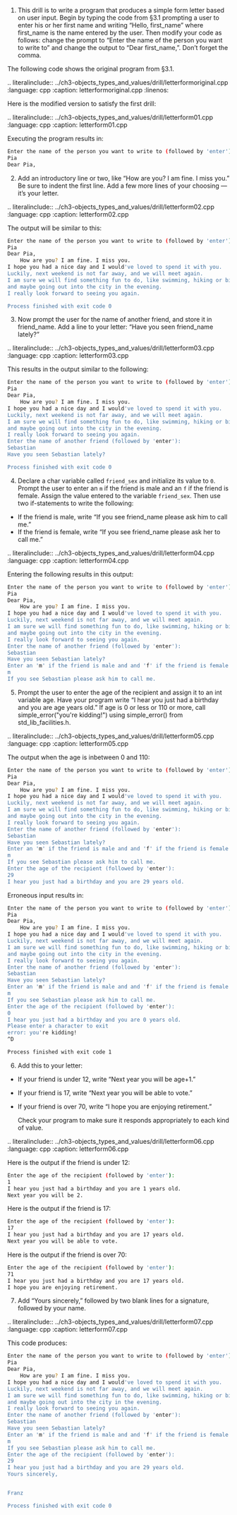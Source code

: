 1. This drill is to write a program that produces a simple form letter based on user input. 
Begin by typing the code from §3.1 prompting a user to enter his or her first name and writing “Hello, first_name” where first_name is the name entered by the user. 
Then modify your code as follows: change the prompt to “Enter the name of the person you want to write to” and change the output to “Dear first_name,”. Don’t forget the comma.

The following code shows the original program from §3.1.

.. literalinclude:: ../ch3-objects_types_and_values/drill/letterformoriginal.cpp
   :language: cpp
   :caption: letterformoriginal.cpp
   :linenos:
   
Here is the modified version to satisfy the first drill:

.. literalinclude:: ../ch3-objects_types_and_values/drill/letterform01.cpp
   :language: cpp
   :caption: letterform01.cpp
   
Executing the program results in: 

```bash
Enter the name of the person you want to write to (followed by 'enter'):
Pia
Dear Pia,
``` 


2. Add an introductory line or two, like “How are you? I am fine. I miss you.” 
Be sure to indent the first line. Add a few more lines of your choosing — it’s your letter.

.. literalinclude:: ../ch3-objects_types_and_values/drill/letterform02.cpp
   :language: cpp
   :caption: letterform02.cpp

The output will be similar to this:

```bash
Enter the name of the person you want to write to (followed by 'enter'):
Pia
Dear Pia,
	How are you? I am fine. I miss you.
I hope you had a nice day and I would've loved to spend it with you.
Luckily, next weekend is not far away, and we will meet again.
I am sure we will find something fun to do, like swimming, hiking or biking,
and maybe going out into the city in the evening.
I really look forward to seeing you again.

Process finished with exit code 0
```

3. Now prompt the user for the name of another friend, and store it in friend_name. 
Add a line to your letter: “Have you seen friend_name lately?”

.. literalinclude:: ../ch3-objects_types_and_values/drill/letterform03.cpp
   :language: cpp
   :caption: letterform03.cpp

This results in the output similar to the following:

```bash
Enter the name of the person you want to write to (followed by 'enter'):
Pia
Dear Pia,
	How are you? I am fine. I miss you.
I hope you had a nice day and I would've loved to spend it with you.
Luckily, next weekend is not far away, and we will meet again.
I am sure we will find something fun to do, like swimming, hiking or biking,
and maybe going out into the city in the evening.
I really look forward to seeing you again.
Enter the name of another friend (followed by 'enter'):
Sebastian
Have you seen Sebastian lately?

Process finished with exit code 0
```

4. Declare a char variable called `friend_sex` and initialize its value to `0`. 
Prompt the user to enter an `m` if the friend is male and an `f` if the friend is female. 
Assign the value entered to the variable `friend_sex`. Then use two if-statements to write the following:
- If the friend is male, write “If you see friend_name please ask him to call me.”
- If the friend is female, write “If you see friend_name please ask her to call me.”

.. literalinclude:: ../ch3-objects_types_and_values/drill/letterform04.cpp
   :language: cpp
   :caption: letterform04.cpp
   
   
Entering the following results in this output:

```bash
Enter the name of the person you want to write to (followed by 'enter'):
Pia
Dear Pia,
	How are you? I am fine. I miss you.
I hope you had a nice day and I would've loved to spend it with you.
Luckily, next weekend is not far away, and we will meet again.
I am sure we will find something fun to do, like swimming, hiking or biking,
and maybe going out into the city in the evening.
I really look forward to seeing you again.
Enter the name of another friend (followed by 'enter'):
Sebastian
Have you seen Sebastian lately?
Enter an 'm' if the friend is male and and 'f' if the friend is female (followed by 'enter'):
m
If you see Sebastian please ask him to call me.
```

5. Prompt the user to enter the age of the recipient and assign it to an int variable age. 
Have your program write “I hear you just had a birthday and you are age years old.” 
If age is 0 or less or 110 or more, call simple_error("you're kidding!") using simple_error() from std_lib_facilities.h.

.. literalinclude:: ../ch3-objects_types_and_values/drill/letterform05.cpp
   :language: cpp
   :caption: letterform05.cpp
   

The output when the age is inbetween 0 and 110:

```bash
Enter the name of the person you want to write to (followed by 'enter'):
Pia
Dear Pia,
	How are you? I am fine. I miss you.
I hope you had a nice day and I would've loved to spend it with you.
Luckily, next weekend is not far away, and we will meet again.
I am sure we will find something fun to do, like swimming, hiking or biking,
and maybe going out into the city in the evening.
I really look forward to seeing you again.
Enter the name of another friend (followed by 'enter'):
Sebastian
Have you seen Sebastian lately?
Enter an 'm' if the friend is male and and 'f' if the friend is female (followed by 'enter'):
m
If you see Sebastian please ask him to call me.
Enter the age of the recipient (followed by 'enter'):
29
I hear you just had a birthday and you are 29 years old.
```

Erroneous input results in:

```bash
Enter the name of the person you want to write to (followed by 'enter'):
Pia
Dear Pia,
	How are you? I am fine. I miss you.
I hope you had a nice day and I would've loved to spend it with you.
Luckily, next weekend is not far away, and we will meet again.
I am sure we will find something fun to do, like swimming, hiking or biking,
and maybe going out into the city in the evening.
I really look forward to seeing you again.
Enter the name of another friend (followed by 'enter'):
Sebastian
Have you seen Sebastian lately?
Enter an 'm' if the friend is male and and 'f' if the friend is female (followed by 'enter'):
m
If you see Sebastian please ask him to call me.
Enter the age of the recipient (followed by 'enter'):
0
I hear you just had a birthday and you are 0 years old.
Please enter a character to exit
error: you're kidding!
^D

Process finished with exit code 1
```

6. Add this to your letter:
- If your friend is under 12, write “Next year you will be age+1.”
- If your friend is 17, write “Next year you will be able to vote.”
- If your friend is over 70, write “I hope you are enjoying retirement.”

    Check your program to make sure it responds appropriately to each kind of value.
   
.. literalinclude:: ../ch3-objects_types_and_values/drill/letterform06.cpp
   :language: cpp
   :caption: letterform06.cpp
   
   
Here is the output if the friend is under 12:

```bash
Enter the age of the recipient (followed by 'enter'):
1
I hear you just had a birthday and you are 1 years old.
Next year you will be 2.
```

Here is the output if the friend is 17:

```bash
Enter the age of the recipient (followed by 'enter'):
17
I hear you just had a birthday and you are 17 years old.
Next year you will be able to vote.
```

Here is the output if the friend is over 70:

```bash
Enter the age of the recipient (followed by 'enter'):
71
I hear you just had a birthday and you are 17 years old.
I hope you are enjoying retirement.
```
   
   
7. Add “Yours sincerely,” followed by two blank lines for a signature, followed by your name.

.. literalinclude:: ../ch3-objects_types_and_values/drill/letterform07.cpp
   :language: cpp
   :caption: letterform07.cpp
   
   
This code produces:

```bash
Enter the name of the person you want to write to (followed by 'enter'):
Pia
Dear Pia,
	How are you? I am fine. I miss you.
I hope you had a nice day and I would've loved to spend it with you.
Luckily, next weekend is not far away, and we will meet again.
I am sure we will find something fun to do, like swimming, hiking or biking,
and maybe going out into the city in the evening.
I really look forward to seeing you again.
Enter the name of another friend (followed by 'enter'):
Sebastian
Have you seen Sebastian lately?
Enter an 'm' if the friend is male and and 'f' if the friend is female (followed by 'enter'):
m
If you see Sebastian please ask him to call me.
Enter the age of the recipient (followed by 'enter'):
29
I hear you just had a birthday and you are 29 years old.
Yours sincerely,


Franz

Process finished with exit code 0
```
